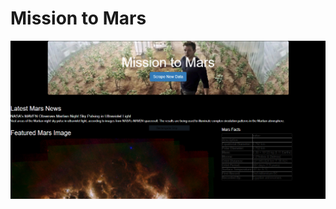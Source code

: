 # Mission to Mars

![web page](https://github.com/Duvey314/mission-to-mars/blob/master/webpage1.PNG)
